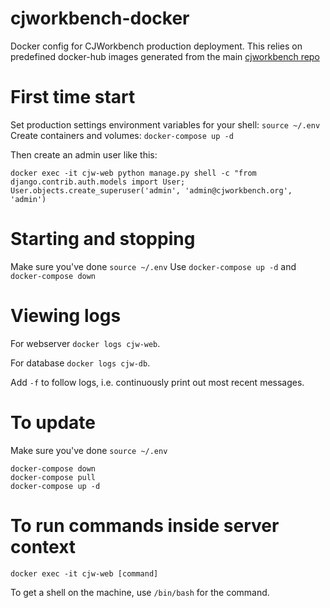 # cjworkbench-docker
Docker config for CJWorkbench production deployment. This relies on predefined docker-hub images generated from the main [cjworkbench repo](https://github.com/jstray/cjworkbench)

# First time start

Set production settings environment variables for your shell: `source ~/.env`
Create containers and volumes: `docker-compose up -d`

Then create an admin user like this:

`docker exec -it cjw-web python manage.py shell -c "from django.contrib.auth.models import User; User.objects.create_superuser('admin', 'admin@cjworkbench.org', 'admin')`

# Starting and stopping

Make sure you've done `source ~/.env`
Use `docker-compose up -d` and `docker-compose down`

# Viewing logs

For webserver `docker logs cjw-web`.

For database  `docker logs cjw-db`.

Add `-f` to follow logs, i.e. continuously print out most recent messages.

# To update

Make sure you've done `source ~/.env`

```
docker-compose down
docker-compose pull
docker-compose up -d
```

# To run commands inside server context
`docker exec -it cjw-web [command]`

To get a shell on the machine, use `/bin/bash` for the command.



